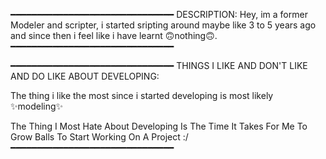 ━━━━━━━━━━━━━━━━━━━━━━━━━━━━━━━
DESCRIPTION:
Hey, im a former Modeler and scripter, i started sripting around maybe like 3 to 5 years ago and since then i feel like i have learnt 🙃nothing🙃.
━━━━━━━━━━━━━━━━━━━━━━━━━━━━━━━

━━━━━━━━━━━━━━━━━━━━━━━━━━━━━━━
THINGS I LIKE AND DON'T LIKE AND DO LIKE ABOUT DEVELOPING:

The thing i like the most since i started developing is most likely ✨modeling✨

The Thing I Most Hate About Developing Is The Time It Takes For Me To Grow Balls To Start Working On A Project :/
━━━━━━━━━━━━━━━━━━━━━━━━━━━━━━━
